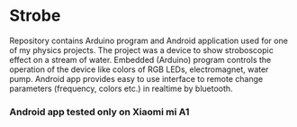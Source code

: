 # Strobe
Repository contains Arduino program and Android application used for one of my physics projects. The project was a device to show stroboscopic effect on a stream of water.
Embedded (Arduino) program controls the operation of the device like colors of RGB LEDs, electromagnet, water pump. Android app provides easy to use interface to remote change parameters (frequency, colors etc.) in realtime by bluetooth.

### Android app tested only on Xiaomi mi A1
